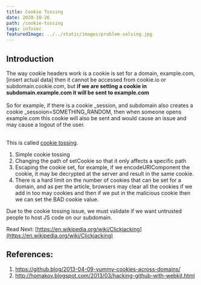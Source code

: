 ```yaml
---
title: Cookie Tossing
date: 2020-10-26
path: /cookie-tossing
tags: infosec
featuredImage: ../../static/images/problem-solving.jpg
---
```


## Introduction
The way cookie headers work is a cookie is set for a domain, example.com, [insert actual data] then it cannot be accessed from cookie.io or subdomain.cookie.com, but **if we are setting a cookie in subdomain.example.com it will be sent to example.com**
<br/><br/>
So for example, if there is a cookie _session, and subdomain also creates a cookie _sessoion=SOMETHING_RANDOM, then when someone opens example.com this cookie will also be sent and would cause an issue and may cause a logout of the user.
<br/><br/>

This is called [cookie tossing](https://security.stackexchange.com/questions/67608/cookie-tossing-explained/67613#67613).<br/>
1. Simple cookie tossing
2. Changing the path of setCookie so that it only affects a specific path
3. Escaping the cookie set, for example, if we encodeURIComponent the cookie, it may be decrypted at the server and result in the same cookie.
4. There is a hard limit on the number of cookies that can be set for a domain, and as per the article, browsers may clear all the cookies if we add in too may cookies and then if we put in the malicious cookie then we can set the BAD cookie value.

Due to the cookie tossing issue, we must validate if we want untrusted people to host JS code on our subdomain.

Read Next: [https://en.wikipedia.org/wiki/Clickjacking](https://en.wikipedia.org/wiki/Clickjacking)


## References: 
1. https://github.blog/2013-04-09-yummy-cookies-across-domains/
2. http://homakov.blogspot.com/2013/03/hacking-github-with-webkit.html
